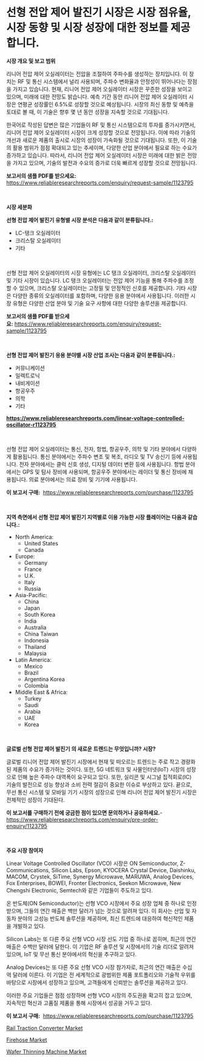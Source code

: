 <p><h1>선형 전압 제어 발진기 시장은 시장 점유율, 시장 동향 및 시장 성장에 대한 정보를 제공합니다.</h1></p><p><strong>시장 개요 및 보고 범위</strong></p>
<p><p>리니어 전압 제어 오실레이터는 전압을 조절하여 주파수를 생성하는 장치입니다. 이 장치는 RF 및 통신 시스템에서 널리 사용되며, 주파수 변화율과 안정성이 뛰어나다는 장점을 가지고 있습니다. 현재, 리니어 전압 제어 오실레이터 시장은 꾸준한 성장을 보이고 있으며, 미래에 대한 전망도 밝습니다. 예측 기간 동안 리니어 전압 제어 오실레이터 시장은 연평균 성장률인 6.5%로 성장할 것으로 예상됩니다. 시장의 최신 동향 및 예측을 토대로 볼 때, 이 기술은 향후 몇 년 동안 성장을 지속할 것으로 기대됩니다.</p><p>한국어로 작성된 답변은 많은 기업들이 RF 및 통신 시스템으로의 투자를 증가시키면서, 리니어 전압 제어 오실레이터 시장이 크게 성장할 것으로 전망됩니다. 이에 따라 기술의 개선과 새로운 제품의 출시로 시장의 성장이 가속화될 것으로 기대됩니다. 또한, 이 기술의 활용 범위가 점점 확대되고 있는 추세이며, 다양한 산업 분야에서 필요로 하는 수요가 증가하고 있습니다. 따라서, 리니어 전압 제어 오실레이터 시장은 미래에 대한 밝은 전망을 가지고 있으며, 기술의 발전과 수요의 증가로 더욱 빠르게 성장할 것으로 전망됩니다.</p></p>
<p><strong>보고서의 샘플 PDF를 받으세요:</strong> <a href="https://www.reliableresearchreports.com/enquiry/request-sample/1123795">https://www.reliableresearchreports.com/enquiry/request-sample/1123795</a></p>
<p>&nbsp;</p>
<p><strong>시장 세분화</strong></p>
<p><strong>선형 전압 제어 발진기 유형별 시장 분석은 다음과 같이 분류됩니다.:</strong></p>
<p><ul><li>LC-탱크 오실레이터</li><li>크리스탈 오실레이터</li><li>기타</li></ul></p>
<p>&nbsp;</p>
<p><p>선형 전압 제어 오실레이터의 시장 유형에는 LC 탱크 오실레이터, 크리스탈 오실레이터 및 기타 시장이 있습니다. LC 탱크 오실레이터는 전압 제어 기능을 통해 주파수를 조정할 수 있으며, 크리스탈 오실레이터는 고정밀 및 안정적인 신호를 제공합니다. 기타 시장은 다양한 종류의 오실레이터를 포함하며, 다양한 응용 분야에서 사용됩니다. 이러한 시장 유형은 다양한 산업 분야 및 기술 요구 사항에 대한 다양한 솔루션을 제공합니다.</p></p>
<p><strong>보고서의 샘플 PDF를 받으세요:</strong>&nbsp;<a href="https://www.reliableresearchreports.com/enquiry/request-sample/1123795">https://www.reliableresearchreports.com/enquiry/request-sample/1123795</a></p>
<p>&nbsp;</p>
<p><strong> 선형 전압 제어 발진기 응용 분야별 시장 산업 조사는 다음과 같이 분류됩니다.:</strong></p>
<p><ul><li>커뮤니케이션</li><li>일렉트로닉</li><li>내비게이션</li><li>항공우주</li><li>의학</li><li>기타</li></ul></p>
<p><strong><a href="https://www.reliableresearchreports.com/linear-voltage-controlled-oscillator-r1123795">https://www.reliableresearchreports.com/linear-voltage-controlled-oscillator-r1123795</a></strong></p>
<p>&nbsp;</p>
<p><p>선형 전압 제어 오실레이터는 통신, 전자, 항법, 항공우주, 의학 및 기타 분야에서 다양하게 활용됩니다. 통신 분야에서는 주파수 변조 및 복조, 라디오 및 TV 송신기 등에 사용됩니다. 전자 분야에서는 클럭 신호 생성, 디지털 데이터 변환 등에 사용됩니다. 항법 분야에서는 GPS 및 탐사 장비에 사용되며, 항공우주 분야에서는 레이더 및 통신 장비에 채용됩니다. 의료 분야에서는 의료 장비 및 기기에 사용됩니다.</p></p>
<p><strong>이 보고서 구매:</strong>&nbsp; <a href="https://www.reliableresearchreports.com/purchase/1123795">https://www.reliableresearchreports.com/purchase/1123795</a></p>
<p>&nbsp;</p>
<p><strong>지역 측면에서 선형 전압 제어 발진기 지역별로 이용 가능한 시장 플레이어는 다음과 같습니다.:</strong></p>
<p><ul>
    <li>
        North America:
        <ul>
            <li>United States</li>
            <li>Canada</li>
        </ul>
    </li>
    <li>
        Europe:
        <ul>
            <li>Germany</li>
            <li>France</li>
            <li>U.K.</li>
            <li>Italy</li>
            <li>Russia</li>
        </ul>
    </li>
    <li>
        Asia-Pacific:
        <ul>
            <li>China</li>
            <li>Japan</li>
            <li>South Korea</li>
            <li>India</li>
            <li>Australia</li>
            <li>China Taiwan</li>
            <li>Indonesia</li>
            <li>Thailand</li>
            <li>Malaysia</li>
        </ul>
    </li>
    <li>
        Latin America:
        <ul>
            <li>Mexico</li>
            <li>Brazil</li>
            <li>Argentina Korea</li>
            <li>Colombia</li>
        </ul>
    </li>
    <li>
        Middle East & Africa:
        <ul>
            <li>Turkey</li>
            <li>Saudi</li>
            <li>Arabia</li>
            <li>UAE</li>
            <li>Korea</li>
        </ul>
    </li>
    </ul></p>
<p>&nbsp;</p>
<p><strong>글로벌 선형 전압 제어 발진기 의 새로운 트렌드는 무엇입니까? 시장?</strong></p>
<p><p>글로벌 리니어 전압 제어 발진기 시장에서 현재 및 떠오르는 트렌드는 주로 작고 경량화된 제품의 수요가 증가하는 것이다. 또한, 5G 네트워크 및 사물인터넷(IoT) 시장의 성장으로 인해 높은 주파수 대역폭이 요구되고 있다. 또한, 실리콘 및 시그널 집적회로(IC) 기술의 발전으로 성능 향상과 소비 전력 절감이 중요한 이슈로 부상하고 있다. 끝으로, 무선 통신 시스템 및 모바일 기기 시장의 성장으로 인해 리니어 전압 제어 발진기 시장은 전체적인 성장이 기대된다.</p></p>
<p><strong>이 보고서를 구매하기 전에 궁금한 점이 있으면 문의하거나 공유하세요.</strong>- <a href="https://www.reliableresearchreports.com/enquiry/pre-order-enquiry/1123795">https://www.reliableresearchreports.com/enquiry/pre-order-enquiry/1123795</a></p>
<p>&nbsp;</p>
<p><strong>주요 시장 참여자</strong></p>
<p><p>Linear Voltage Controlled Oscillator (VCO) 시장은 ON Semiconductor, Z-Communications, Silicon Labs, Epson, KYOCERA Crystal Device, Daishinku, MACOM, Crystek, SiTime, Synergy Microwave, MARUWA, Analog Devices, Fox Enterprises, BOWEI, Fronter Electronics, Seekon Microwave, New Chengshi Electronic, Semtech와 같은 기업들이 주도하고 있다.</p><p>온 반도체(ON Semiconductor)는 선형 VCO 시장에서 주요 성장 업체 중 하나로 인정받으며, 그들의 연간 매출은 백만 달러가 넘는 것으로 알려져 있다. 이 회사는 산업 및 자동차 분야의 고성능 반도체 솔루션을 제공하며, 최신 트렌드에 대응하여 혁신적인 제품을 개발하고 있다.</p><p>Silicon Labs는 또 다른 주요 선형 VCO 시장 선도 기업 중 하나로 꼽히며, 최근의 연간 매출은 수백만 달러에 달한다. 이 기업은 RF 솔루션 및 시장에서의 기술 리더로 알려져 있으며, IoT 및 무선 통신 분야에서의 혁신을 추구하고 있다.</p><p>Analog Devices는 또 다른 주요 선형 VCO 시장 참가자로, 최근의 연간 매출은 수십 억 달러에 이른다. 이 기업은 전 세계적으로 광범위한 제품 포트폴리오와 기술적 우위를 바탕으로 시장에서 성장하고 있으며, 고객들에게 신뢰받는 솔루션을 제공하고 있다.</p><p>이러한 주요 기업들은 점점 성장하며 선형 VCO 시장의 주도권을 확고히 잡고 있으며, 지속적인 혁신과 고품질 제품을 통해 시장에서 성공을 거두고 있다.</p></p>
<p><strong>이 보고서 구매:</strong>&nbsp;&nbsp;<a href="https://www.reliableresearchreports.com/purchase/1123795">https://www.reliableresearchreports.com/purchase/1123795</a></p>
<p><p><a href="https://www.linkedin.com/pulse/rail-traction-converter-market-dynamics-2024-2031-also-cxuec?trackingId=7KkHSOqnbJ0fH%2BxSe9H7vg%3D%3D">Rail Traction Converter Market</a></p><p><a href="https://github.com/Sinjinluong3e0awx2m195k76/Market-Research-Report-List-2/blob/main/firehose-market.md">Firehose Market</a></p><p><a href="https://www.linkedin.com/pulse/wafer-thinning-machine-market-size-trends-growth-outlook-forecasted-91gtc?trackingId=hyvzFqdNodl8yq6OM1ErXg%3D%3D">Wafer Thinning Machine Market</a></p></p>